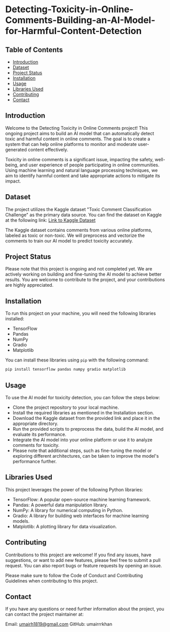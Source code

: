 # Detecting-Toxicity-in-Online-Comments-Building-an-AI-Model-for-Harmful-Content-Detection

## Table of Contents
- [Introduction](#introduction)
- [Dataset](#dataset)
- [Project Status](#project-status)
- [Installation](#installation)
- [Usage](#usage)
- [Libraries Used](#libraries-used)
- [Contributing](#contributing)
- [Contact](#contact)

## Introduction
Welcome to the Detecting Toxicity in Online Comments project! This ongoing project aims to build an AI model that can automatically detect toxic and harmful content in online comments. The goal is to create a system that can help online platforms to monitor and moderate user-generated content effectively.

Toxicity in online comments is a significant issue, impacting the safety, well-being, and user experience of people participating in online communities. Using machine learning and natural language processing techniques, we aim to identify harmful content and take appropriate actions to mitigate its impact.

## Dataset
The project utilizes the Kaggle dataset "Toxic Comment Classification Challenge" as the primary data source. You can find the dataset on Kaggle at the following link:
[Link to Kaggle Dataset](https://www.kaggle.com/c/jigsaw-toxic-comment-classification-challenge)

The Kaggle dataset contains comments from various online platforms, labeled as toxic or non-toxic. We will preprocess and vectorize the comments to train our AI model to predict toxicity accurately.

## Project Status
Please note that this project is ongoing and not completed yet. We are actively working on building and fine-tuning the AI model to achieve better results. You are welcome to contribute to the project, and your contributions are highly appreciated.

## Installation
To run this project on your machine, you will need the following libraries installed:
- TensorFlow
- Pandas
- NumPy
- Gradio
- Matplotlib

You can install these libraries using `pip` with the following command:
```bash
pip install tensorflow pandas numpy gradio matplotlib
```

## Usage

To use the AI model for toxicity detection, you can follow the steps below:

- Clone the project repository to your local machine.
- Install the required libraries as mentioned in the Installation section.
- Download the Kaggle dataset from the provided link and place it in the appropriate directory.
- Run the provided scripts to preprocess the data, build the AI model, and evaluate its performance.
- Integrate the AI model into your online platform or use it to analyze comments for toxicity.
- Please note that additional steps, such as fine-tuning the model or exploring different architectures, can be taken to improve the model's performance 
  further.

## Libraries Used

This project leverages the power of the following Python libraries:

- TensorFlow: A popular open-source machine learning framework.
- Pandas: A powerful data manipulation library.
- NumPy: A library for numerical computing in Python.
- Gradio: A library for building web interfaces for machine learning models.
- Matplotlib: A plotting library for data visualization.
  
## Contributing

Contributions to this project are welcome! If you find any issues, have suggestions, or want to add new features, please feel free to submit a pull request. You can also report bugs or feature requests by opening an issue.

Please make sure to follow the Code of Conduct and Contributing Guidelines when contributing to this project.

## Contact

If you have any questions or need further information about the project, you can contact the project maintainer at:

Email: umairh1819@gmail.com
GitHub: umairrrkhan
